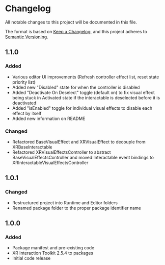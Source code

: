 # Changelog

All notable changes to this project will be documented in this file.

The format is based on [Keep a Changelog](https://keepachangelog.com/en/1.1.0/),
and this project adheres to [Semantic Versioning](https://semver.org/spec/v2.0.0.html).

## 1.1.0

### Added

- Various editor UI improvements (Refresh controller effect list, reset state priority list)
- Added new "Disabled" state for when the controller is disabled
- Added "Deactivate On Deselect" toggle (default on) to fix visual effect being stuck in Activated state if the interactable is deselected before it is deactivated
- Added "isEnabled" toggle for individual visual effects to disable each effect by itself
- Added new information on README

### Changed

- Refactored BaseVisualEffect and XRVisualEffect to decouple from XRBaseInteractable
- Refactored XRVisualEffectsController to abstract BaseVisualEffectsController and moved Interactable event bindings to XRInteractableVisualEffectsController

## 1.0.1

### Changed

- Restructured project into Runtime and Editor folders
- Renamed package folder to the proper package identifier name

## 1.0.0

### Added

- Package manifest and pre-existing code
- XR Interaction Toolkit 2.5.4 to packages
- Initial code release
